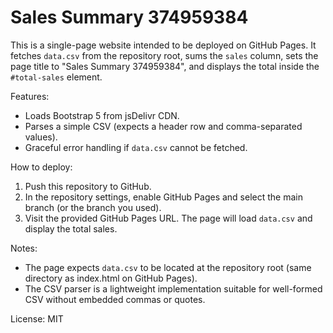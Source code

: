 # Sales Summary 374959384

This is a single-page website intended to be deployed on GitHub Pages. It fetches `data.csv` from the repository root, sums the `sales` column, sets the page title to "Sales Summary 374959384", and displays the total inside the `#total-sales` element.

Features:
- Loads Bootstrap 5 from jsDelivr CDN.
- Parses a simple CSV (expects a header row and comma-separated values).
- Graceful error handling if `data.csv` cannot be fetched.

How to deploy:
1. Push this repository to GitHub.
2. In the repository settings, enable GitHub Pages and select the main branch (or the branch you used).
3. Visit the provided GitHub Pages URL. The page will load `data.csv` and display the total sales.

Notes:
- The page expects `data.csv` to be located at the repository root (same directory as index.html on GitHub Pages).
- The CSV parser is a lightweight implementation suitable for well-formed CSV without embedded commas or quotes.

License: MIT